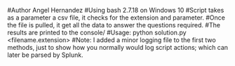 #Author Angel Hernandez
#Using bash 2.7.18 on Windows 10
#Script takes as a parameter a csv file, it checks for the extension and parameter.
#Once the file is pulled, it get all the data to answer the questions required.
#The results are printed to the console/
#Usage: python solution.py <filename.extension>
#Note: I added a minor logging file to the first two methods, just to show how you normally would log script actions; which can later be parsed by Splunk.
